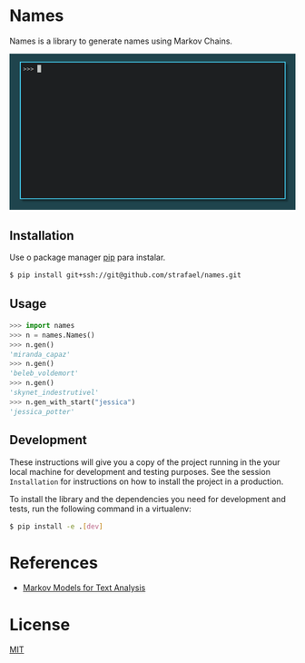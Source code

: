 # Names

Names is a library to generate names using Markov Chains.


![GIF demo](img/demo.gif)

## Installation

Use o package manager [pip](https://pip.pypa.io/en/stable/) para instalar.

``` sh
$ pip install git+ssh://git@github.com/strafael/names.git
```

## Usage

``` python
>>> import names
>>> n = names.Names()
>>> n.gen()
'miranda_capaz'
>>> n.gen()
'beleb_voldemort'
>>> n.gen()
'skynet_indestrutivel'
>>> n.gen_with_start("jessica")
'jessica_potter'
```

## Development

These instructions will give you a copy of the project running in the your
local machine for development and testing purposes. See the session
`Installation` for instructions on how to install the project in a production.

To install the library and the dependencies you need for development and tests,
run the following command in a virtualenv:

``` sh
$ pip install -e .[dev]
```

# References

- [Markov Models for Text Analysis](https://www.stat.purdue.edu/~mdw/CSOI/MarkovLab.html)

# License

[MIT](https://gitlab.com/AureaRobotics/names/-/blob/master/LICENSE)
